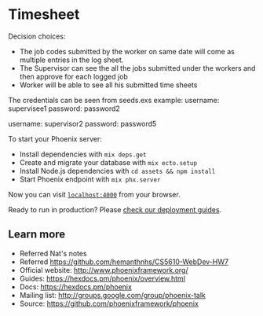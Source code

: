 # Timesheet
Decision choices:
  * The job codes submitted by the worker on same date will come as multiple entries in the log sheet.
  * The Supervisor can see the all the jobs submitted under the workers and then approve for each logged job
  * Worker will be able to see all his submitted time sheets
  
The credentials can be seen from seeds.exs
example: 
username: supervisee1
password: password2

username: supervisor2
password: password5 

To start your Phoenix server:

  * Install dependencies with `mix deps.get`
  * Create and migrate your database with `mix ecto.setup`
  * Install Node.js dependencies with `cd assets && npm install`
  * Start Phoenix endpoint with `mix phx.server`

Now you can visit [`localhost:4000`](http://localhost:4000) from your browser.

Ready to run in production? Please [check our deployment guides](https://hexdocs.pm/phoenix/deployment.html).

## Learn more
  * Referred Nat's notes
  * Referred https://github.com/hemanthnhs/CS5610-WebDev-HW7 
  * Official website: http://www.phoenixframework.org/
  * Guides: https://hexdocs.pm/phoenix/overview.html
  * Docs: https://hexdocs.pm/phoenix
  * Mailing list: http://groups.google.com/group/phoenix-talk
  * Source: https://github.com/phoenixframework/phoenix
